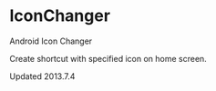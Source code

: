 IconChanger
===========

Android Icon Changer

Create shortcut with specified icon on home screen.

Updated 2013.7.4
